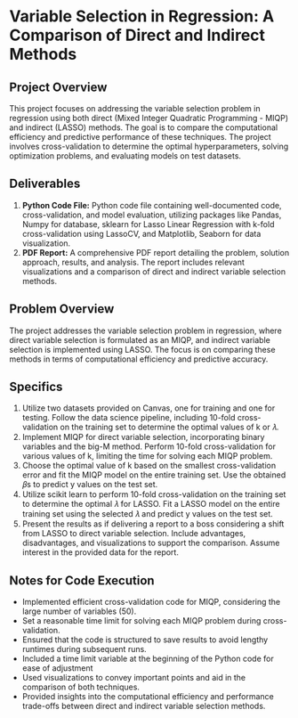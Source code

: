 # Variable Selection in Regression: A Comparison of Direct and Indirect Methods

## Project Overview
This project focuses on addressing the variable selection problem in regression using both direct (Mixed Integer Quadratic Programming - MIQP) and indirect (LASSO) methods. The goal is to compare the computational efficiency and predictive performance of these techniques. The project involves cross-validation to determine the optimal hyperparameters, solving optimization problems, and evaluating models on test datasets.

## Deliverables
1. **Python Code File:** Python code file containing well-documented code, cross-validation, and model evaluation, utilizing packages like Pandas, Numpy for database, sklearn for Lasso Linear Regression with k-fold cross-validation using LassoCV, and Matplotlib, Seaborn for data visualization.
2. **PDF Report:** A comprehensive PDF report detailing the problem, solution approach, results, and analysis. The report includes relevant visualizations and a comparison of direct and indirect variable selection methods.

## Problem Overview
The project addresses the variable selection problem in regression, where direct variable selection is formulated as an MIQP, and indirect variable selection is implemented using LASSO. The focus is on comparing these methods in terms of computational efficiency and predictive accuracy.

## Specifics
1. Utilize two datasets provided on Canvas, one for training and one for testing. Follow the data science pipeline, including 10-fold cross-validation on the training set to determine the optimal values of k or 𝜆.
2. Implement MIQP for direct variable selection, incorporating binary variables and the big-M method. Perform 10-fold cross-validation for various values of k, limiting the time for solving each MIQP problem.
3. Choose the optimal value of k based on the smallest cross-validation error and fit the MIQP model on the entire training set. Use the obtained 𝛽s to predict y values on the test set.
4. Utilize scikit learn to perform 10-fold cross-validation on the training set to determine the optimal 𝜆 for LASSO. Fit a LASSO model on the entire training set using the selected 𝜆 and predict y values on the test set.
5. Present the results as if delivering a report to a boss considering a shift from LASSO to direct variable selection. Include advantages, disadvantages, and visualizations to support the comparison. Assume interest in the provided data for the report.

## Notes for Code Execution
- Implemented efficient cross-validation code for MIQP, considering the large number of variables (50).
- Set a reasonable time limit for solving each MIQP problem during cross-validation.
- Ensured that the code is structured to save results to avoid lengthy runtimes during subsequent runs.
- Included a time limit variable at the beginning of the Python code for ease of adjustment
- Used visualizations to convey important points and aid in the comparison of both techniques.
- Provided insights into the computational efficiency and performance trade-offs between direct and indirect variable selection methods.
